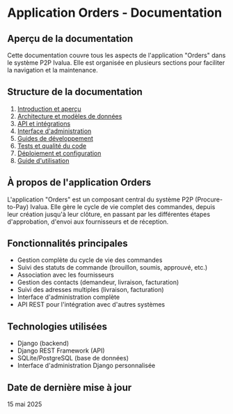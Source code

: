# Application Orders - Documentation

## Aperçu de la documentation

Cette documentation couvre tous les aspects de l'application "Orders" dans le système P2P Ivalua. Elle est organisée en plusieurs sections pour faciliter la navigation et la maintenance.

## Structure de la documentation

1. [Introduction et aperçu](./01-introduction.md)
2. [Architecture et modèles de données](./02-architecture.md)
3. [API et intégrations](./03-api.md)
4. [Interface d'administration](./04-admin-interface.md)
5. [Guides de développement](./05-development.md)
6. [Tests et qualité du code](./06-testing.md)
7. [Déploiement et configuration](./07-deployment.md)
8. [Guide d'utilisation](./08-user-guide.md)

## À propos de l'application Orders

L'application "Orders" est un composant central du système P2P (Procure-to-Pay) Ivalua. Elle gère le cycle de vie complet des commandes, depuis leur création jusqu'à leur clôture, en passant par les différentes étapes d'approbation, d'envoi aux fournisseurs et de réception.

## Fonctionnalités principales

- Gestion complète du cycle de vie des commandes
- Suivi des statuts de commande (brouillon, soumis, approuvé, etc.)
- Association avec les fournisseurs
- Gestion des contacts (demandeur, livraison, facturation)
- Suivi des adresses multiples (livraison, facturation)
- Interface d'administration complète
- API REST pour l'intégration avec d'autres systèmes

## Technologies utilisées

- Django (backend)
- Django REST Framework (API)
- SQLite/PostgreSQL (base de données)
- Interface d'administration Django personnalisée

## Date de dernière mise à jour

15 mai 2025
